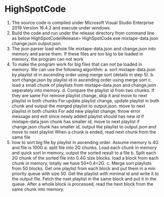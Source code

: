 # HighSpotCode
1. The source code is compiled under Microsoft Visual Studio Enterprise 2019 Version 16.4.2 and execute under windows
2. Build the code and run under the release directory from command line as below
         HighSpotCode\Release> HighSpotCode.exe mixtape-data.json change.json output.json
3. The json parser load whole file mixtape-data.json and change.json into memory and parse them. If these files are too big to be loaded      in memory, the program can not work
4. To make the program work for big files that can not be loaded in memory. We can use the following algorithm:
         a. sort mixtape-data.json by playlist id in ascending order using merge sort (details in step 5).
         b. sort change.json by playlist id in ascending order using merge sort
         c. load a small chunk of playlists from mixtape-data.json and change.json seperately into memory. 
         d. Compare the playlist id from two chunks.
                  If they are same
                           For remove playlist change, skip it and move to next playlist in both chunks
                           For update playlist change, update playlist in both chunk and output the merged playlist to output.json. move to next playlist in both chunks
                           For add new playlist change, throw error message and exit since newly added playlist should has new id
                  if mixtape-data.json chunk has smaller id, move to next playlist
                  if change.json chunk has smaller id, output the playlist to output.json and move to next playlist
                  When a chunk is ended, read next chunk from the same file
 5. how to sort big file by playlist in ascending order. Assume memory is 4G and file is 100G
         a. split file into 2G chunks. Load each chunk in memory and quick sort in memory, output the sorted result to a file
         b. Split each 2G chunk of the sorted file into 0.4G size blocks. load a block from each chunk in memory, totally we have 50*0.4=2G.
         c. Merge sort playlists from 50 blocks. Get one playlist from each block and put them in a min priority queue with size 50. 
    Get the playlist with minimal id and write it to the output file. Fetch the nxet playlist in the same block and put it in the queue.
    After a whole block is processed, read the next block from the same chunk into memory.
  
